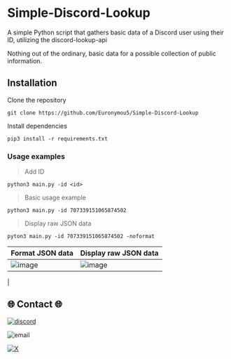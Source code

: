 # Simple-Discord-Lookup
A simple Python script that gathers basic data of a Discord user using their ID, utilizing the discord-lookup-api

Nothing out of the ordinary, basic data for a possible collection of public information.

## Installation

Clone the repository
```
git clone https://github.com/Euronymou5/Simple-Discord-Lookup
```

Install dependencies
```
pip3 install -r requirements.txt
```

### Usage examples

> Add ID

```
python3 main.py -id <id>
```

> Basic usage example

```
python3 main.py -id 707339151065874502
```

> Display raw JSON data

```
pyton3 main.py -id 707339151065874502 -noformat
```

| Format JSON data  | Display raw JSON data |
| ------------ | ------------ |
|  ![image](https://github.com/user-attachments/assets/fbb4fe01-0a81-4217-950a-57cab99f66a0) | ![image](https://github.com/user-attachments/assets/d267f989-7373-4046-83e6-843cf87a9b36)
  |

## 🌐 Contact 🌐
[![discord](https://img.shields.io/badge/Discord-euronymou5-a?style=plastic&logo=discord&logoColor=white&labelColor=black&color=7289DA)](https://discord.com/users/452720652500205579)

![email](https://img.shields.io/badge/ProtonMail-mr.euron%40proton.me-a?style=plastic&logo=protonmail&logoColor=white&labelColor=black&color=8B89CC)

[![X](https://img.shields.io/twitter/follow/Euronymou51?style=plastic&logo=X&label=%40Euronymou51&labelColor=%23000000&color=%23000000)](https://x.com/Euronymou51)
